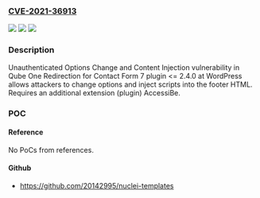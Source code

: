 ### [CVE-2021-36913](https://cve.mitre.org/cgi-bin/cvename.cgi?name=CVE-2021-36913)
![](https://img.shields.io/static/v1?label=Product&message=Redirection%20for%20Contact%20Form%207%20(WordPress%20plugin)&color=blue)
![](https://img.shields.io/static/v1?label=Version&message=%3C%3D%202.4.0%3C%3D%202.4.0%20&color=brighgreen)
![](https://img.shields.io/static/v1?label=Vulnerability&message=CWE-284%20Improper%20Access%20Control&color=brighgreen)

### Description

Unauthenticated Options Change and Content Injection vulnerability in Qube One Redirection for Contact Form 7 plugin <= 2.4.0 at WordPress allows attackers to change options and inject scripts into the footer HTML. Requires an additional extension (plugin) AccessiBe.

### POC

#### Reference
No PoCs from references.

#### Github
- https://github.com/20142995/nuclei-templates

